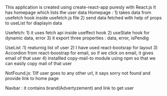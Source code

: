 This application is created using create-react-app puresly with React.js
It has homepage which lists the user data
Homepage : 1) takes data from usefetch hook inside usefetch.js file 
           2) send data fetched with help of props  to useList for diaplayin data
           
           
Usefetch: 1) it uses fetch api inside useffect hook
          2) useState hook for dynamic data, error
          3) it export three properties : data, error, isPendig
          
          
 UseList :1) reaturnig list of user
         2) I have used react-bootsrap for layout
         3) Accordion from react-boostrap for email, so if we click on email, it gives email of that user
         4) installled copy-mail-to module using npm so that we can easily copy mail of that user
         
         
NotFound.js: 1)If user goes to any other url, it says sorry not found and provide link to home page


Navbar : it contains brand(Advertyzement) and link to get user
